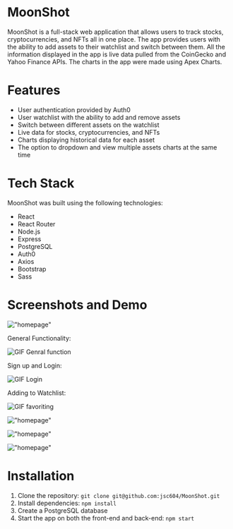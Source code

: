# MoonShot
MoonShot is a full-stack web application that allows users to track stocks, cryptocurrencies, and NFTs all in one place. The app provides users with the ability to add assets to their watchlist and switch between them. All the information displayed in the app is live data pulled from the CoinGecko and Yahoo Finance APIs. The charts in the app were made using Apex Charts.

# Features
* User authentication provided by Auth0
* User watchlist with the ability to add and remove assets
* Switch between different assets on the watchlist
* Live data for stocks, cryptocurrencies, and NFTs
* Charts displaying historical data for each asset
* The option to dropdown and view multiple assets charts at the same time

# Tech Stack
MoonShot was built using the following technologies:
* React
* React Router
* Node.js
* Express
* PostgreSQL
* Auth0
* Axios
* Bootstrap
* Sass

# Screenshots and Demo
!["homepage"](https://github.com/jsc604/MoonShot/blob/main/docs/Screenshot%202023-02-16%20at%201.22.01%20PM.png?raw=true)

General Functionality:

![GIF Genral function](https://github.com/jsc604/MoonShot/blob/main/docs/general.gif?raw=true)

Sign up and Login:

![GIF Login](https://github.com/jsc604/MoonShot/blob/main/docs/login.gif?raw=true)

Adding to Watchlist:

![GIF favoriting](https://github.com/jsc604/MoonShot/blob/main/docs/Favoriting.gif?raw=true)

!["homepage"](https://github.com/jsc604/MoonShot/blob/main/docs/Screenshot%202023-02-16%20at%201.37.11%20PM.png?raw=true)

!["homepage"](https://github.com/jsc604/MoonShot/blob/main/docs/Screenshot%202023-02-16%20at%201.27.28%20PM.png?raw=true)

!["homepage"](https://github.com/jsc604/MoonShot/blob/main/docs/Screenshot%202023-02-16%20at%201.28.50%20PM.png?raw=true)

# Installation
1. Clone the repository: `git clone git@github.com:jsc604/MoonShot.git`
2. Install dependencies: `npm install`
3. Create a PostgreSQL database
4. Start the app on both the front-end and back-end: `npm start`